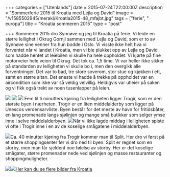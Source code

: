 +++
categories = ["Utenlands"]
date = 2015-07-24T22:00:00Z
description = "Sommerferie 2015 til Kroatia med Lejla og David"
image = "/v1585502945/meraki/Kroatia2015-48_mfajbt.jpg"
tags = ["ferie", " europa"]
title = "Kroatia sommeren 2015"
type = "post"

+++
Sommeren 2015 dro Synnøve og jeg til Kroatia på ferie. Vi leide en større leilighet i Okrug Gornji sammen med Lejla og David, som er to av Synnøve sine venner fra hun bodde i Oslo. Vi visste ikke helt hva vi forventet når vi landet i Kroatia, men vi ble plukket opp av Lejla og David som hadde hentet ut leiebilen vi skulle ha hele oppholdet. Vi kjørte på fine motorveier hele veien til Okrug. Det tok ca. 1,5 time. Vi var heller ikke sikker på standarden av leiligheten vi skulle bo i, men den overgikk alle forventninger. Det var to bad, tre store soverom, stor stue og kjøkken i ett, samt en større altan. Det eneste vi hadde å trekke på oppholdet var en aircondition som ikke var så veldig velvillig. Heldigvis var utleier på saken og vi fikk også trekt av noen tusenlapper på leien.

![](https://res.cloudinary.com/meraki-images/image/upload/w_650,q_auto,f_auto/v1585503036/meraki/Kroatia2015-50_nysume.jpg)
![](https://res.cloudinary.com/meraki-images/image/upload/w_650,q_auto,f_auto/v1585503029/meraki/Kroatia2015-3_optyj9.jpg)
![](https://res.cloudinary.com/meraki-images/image/upload/w_650,q_auto,f_auto/v1585503024/meraki/Kroatia2015-6_qpiuw9.jpg)
Fem til ti minutters kjøring fra leiligheten ligger Trogir, som er den største byen i nærheten. Trogir er en liten middelalderby som ligger på Unescos verdensarvliste. Byen består for det meste av havn for fritidsbåter, en lang promenade langs sjølinjen og mange små butikker som selger ymse inne i selve middelalderbyen.
![](https://res.cloudinary.com/meraki-images/image/upload/w_650,q_auto,f_auto/v1585503046/meraki/Kroatia2015-59_xwgvpk.jpg)Når vi ikke lagde middag i leiligheten spiste vi ofte i Trogir inne i en av de koselige smågatene i middelalderbyen.

![](https://res.cloudinary.com/meraki-images/image/upload/w_650,q_auto,f_auto/v1585503052/meraki/Kroatia2015-65_ndn4pa.jpg)Ca. 40 minutter kjøring fra Trogir kommer man til Split. Her dro vi først på et større shoppingsenter før vi dro ned til byen. Split er regnet som en storby, men man får sjeldent noe følelse av storby. Her er det koselige smågater, større promenader nede ved sjølinjen og masse restauranter og shoppingmuligheter.

![](https://res.cloudinary.com/meraki-images/image/upload/w_650,q_auto,f_auto/v1585503016/meraki/Kroatia2015-14_nupe4c.jpg)![](https://res.cloudinary.com/meraki-images/image/upload/w_650,q_auto,f_auto/v1585503003/meraki/Kroatia2015-34_mx3mxm.jpg)[Her kan du se flere bilder fra Kroatia](https://www.flickr.com/photos/136910559@N03/albums/72157681325302002)